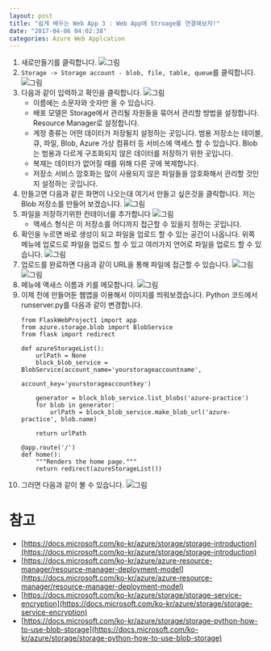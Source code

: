 ```yaml
---
layout: post
title: "쉽게 배우는 Web App 3 : Web App에 Stroage를 연결해보자!"
date: "2017-04-06 04:02:38"
categories: Azure Web Applcation
---
```


1. 새로만들기를 클릭합니다.
![그림](https://azureforbeginner.blob.core.windows.net/images/login_success.png)
2. `Storage -> Storage account - blob, file, table, queue`를 클릭합니다.
![그림](https://azureforbeginner.blob.core.windows.net/images/webapp-srotage.PNG)
3. 다음과 같이 입력하고 확인을 클릭합니다.
![그림](https://azureforbeginner.blob.core.windows.net/images/storage-create.PNG)
	* 이름에는 소문자와 숫자만 올 수 있습니다.
	* 배포 모델은 Storage에서 관리될 자원들을 묶어서 관리할 방법을 설정합니다. Resource Manager로 설정합니다.
	* 계정 종류는 어떤 데이터가 저장될지 설정하는 곳입니다. 범용 저장소는 테이블, 큐, 파일, Blob, Azure 가상 컴퓨터 등 서비스에 액세스 할 수 있습니다. Blob는 범용과 다르게 구조화되지 않은 데이터를 저장하기 위한 곳입니다.
	* 복제는 데이터가 없어질 때를 위해 다른 곳에 복제합니다.
	* 저장소 서비스 암호화는 많이 사용되지 않은 파일들을 암호화해서 관리할 것인지 설정하는 곳입니다.
4. 만들고면 다음과 같은 화면이 나오는대 여기서 만들고 싶은것을 클릭합니다. 저는 Blob 저장소를 만들어 보겠습니다.
![그림](https://azureforbeginner.blob.core.windows.net/images/webapp-blob.png)
5. 파일을 저장하기위한 컨테이너를 추가합니다
![그림](https://azureforbeginner.blob.core.windows.net/images/webapp-create-container.png)
	* 액세스 형식은 이 저장소를 어디까지 접근할 수 있을지 정하는 곳입니다.
6. 확인을 누르면 바로 생성이 되고 파일을 업로드 할 수 있는 공간이 나옵니다. 위쪽 메뉴에 업로드로 파일을 업로드 할 수 있고 여러가지 언어로 파일을 업로드 할 수 있습니다.
![그림](https://azureforbeginner.blob.core.windows.net/images/webapp-file-upload.png)
7. 업로드를 완료하면 다음과 같이 URL을 통해 파일에 접근할 수 있습니다.
![그림](https://azureforbeginner.blob.core.windows.net/images/webapp-upload-success.png)
![그림](https://azureforbeginner.blob.core.windows.net/images/webapp-storage-success.png)
8. 메뉴에 액새스 이름과 키를 메모합니다.
![그림](https://azureforbeginner.blob.core.windows.net/images/webapp-storage-key.png)
9. 이제 전에 만들어둔 웹앱을 이용해서 이미지를 띄워보겠습니다. Python 코드에서 runserver.py를 다음과 같이 변경합니다.
	```
	from FlaskWebProject1 import app
	from azure.storage.blob import BlobService
	from flask import redirect
	
	def azureStorageList():
	    urlPath = None
	    block_blob_service = BlobService(account_name='yourstorageaccountname',
	                                     account_key='yourstorageaccountkey')
	
	    generator = block_blob_service.list_blobs('azure-practice')
	    for blob in generator:
	        urlPath = block_blob_service.make_blob_url('azure-practice', blob.name)
	
	    return urlPath
	
	@app.route('/')
	def home():
	    """Renders the home page."""
	    return redirect(azureStorageList())
	```
10. 그러면 다음과 같이 볼 수 있습니다.
![그림](https://azureforbeginner.blob.core.windows.net/images/webapp-storage-webapp.png)

# 참고
* [https://docs.microsoft.com/ko-kr/azure/storage/storage-introduction](https://docs.microsoft.com/ko-kr/azure/storage/storage-introduction)
* [https://docs.microsoft.com/ko-kr/azure/azure-resource-manager/resource-manager-deployment-model](https://docs.microsoft.com/ko-kr/azure/azure-resource-manager/resource-manager-deployment-model)
* [https://docs.microsoft.com/ko-kr/azure/storage/storage-service-encryption](https://docs.microsoft.com/ko-kr/azure/storage/storage-service-encryption)
* [https://docs.microsoft.com/ko-kr/azure/storage/storage-python-how-to-use-blob-storage](https://docs.microsoft.com/ko-kr/azure/storage/storage-python-how-to-use-blob-storage)